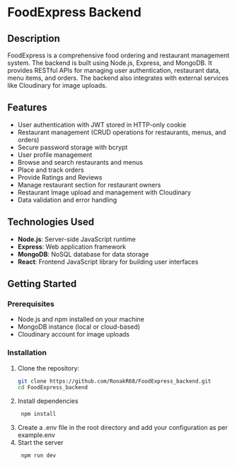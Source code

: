 # FoodExpress Backend

## Description

FoodExpress is a comprehensive food ordering and restaurant management system. The backend is built using Node.js, Express, and MongoDB. It provides RESTful APIs for managing user authentication, restaurant data, menu items, and orders. The backend also integrates with external services like Cloudinary for image uploads.

## Features

- User authentication with JWT stored in HTTP-only cookie
- Restaurant management (CRUD operations for restaurants, menus, and orders)
- Secure password storage with bcrypt
- User profile management
- Browse and search restaurants and menus
- Place and track orders
- Provide Ratings and Reviews
- Manage restaurant section for restaurant owners
- Restaurant Image upload and management with Cloudinary
- Data validation and error handling

## Technologies Used

- **Node.js**: Server-side JavaScript runtime
- **Express**: Web application framework
- **MongoDB**: NoSQL database for data storage
- **React**: Frontend JavaScript library for building user interfaces

## Getting Started

### Prerequisites

- Node.js and npm installed on your machine
- MongoDB instance (local or cloud-based)
- Cloudinary account for image uploads

### Installation

1. Clone the repository:
   ```bash
   git clone https://github.com/RonakR68/FoodExpress_backend.git
   cd FoodExpress_backend

2. Install dependencies
   ```bash
    npm install

3. Create a .env file in the root directory and add your configuration as per example.env
4. Start the server
   ```bash
    npm run dev

